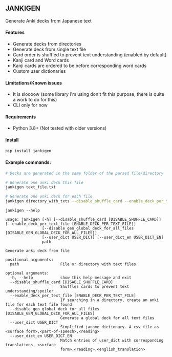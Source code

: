 ## JANKIGEN

Generate Anki decks from Japanese text

#### Features
- Generate decks from directories
- Generate deck from single text file
- Card order is shuffled to prevent text understanding (enabled by default)
- Kanji card and Word cards
- Kanji cards are ordered to be before corresponding word cards
- Custom user dictionaries

#### Limitations/Known issues
- It is sloooow (some library i'm using don't fit this purpose, there is quite a work to do for this)
- CLI only for now

#### Requirements
- Python 3.8+ (Not tested with older versions)

#### Install

```bash
pip install jankigen
```

#### Example commands:

```bash
# Decks are generated in the same folder of the parsed file/directory

# Generate one anki deck this file
jankigen text_file.txt

# Generate one anki deck for each file
jankigen directory_with_txts --disable_shuffle_card --enable_deck_per_text_file --disable_gen_global_deck_for_all_files

```

```
jankigen --help

usage: jankigen [-h] [--disable_shuffle_card [DISABLE_SHUFFLE_CARD]] [--enable_deck_per_text_file [ENABLE_DECK_PER_TEXT_FILE]]
                [--disable_gen_global_deck_for_all_files [DISABLE_GEN_GLOBAL_DECK_FOR_ALL_FILES]]
                [--user_dict USER_DICT] [--user_dict_en USER_DICT_EN]
                path

Generate anki deck from file

positional arguments:
  path                  File or directory with text files

optional arguments:
  -h, --help            show this help message and exit
  --disable_shuffle_card [DISABLE_SHUFFLE_CARD]
                        Shuffles cards to prevent text understanding/spoiler
  --enable_deck_per_text_file [ENABLE_DECK_PER_TEXT_FILE]
                        If searching in a directory, create an anki file for each text file found
  --disable_gen_global_deck_for_all_files [DISABLE_GEN_GLOBAL_DECK_FOR_ALL_FILES]
                        Generate a global deck for all text files
  --user_dict USER_DICT
                        Simplified janome dictionary. A csv file as <surface form>,<part-of-speech>,<reading>
  --user_dict_en USER_DICT_EN
                        Match entries of user_dict with corresponding translations. <surface
                        form>,<reading>,<english_translation>

```
